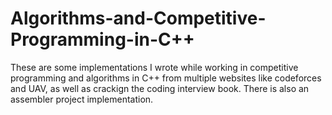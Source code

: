 # Algorithms-and-Competitive-Programming-in-C++

These are some implementations I wrote while working in competitive programming and algorithms in C++ from multiple websites like codeforces and UAV, as well as crackign the coding interview book. There is also an assembler project implementation.
